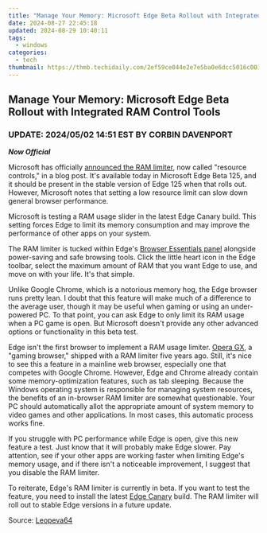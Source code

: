 ```yaml
---
title: "Manage Your Memory: Microsoft Edge Beta Rollout with Integrated RAM Control Tools"
date: 2024-08-27 22:45:18
updated: 2024-08-29 10:40:11
tags:
  - windows
categories:
  - tech
thumbnail: https://thmb.techidaily.com/2ef59ce044e2e7e5ba0e6dcc5016c001910532c3893cef165601b78313e08b44.jpg
---
```


## Manage Your Memory: Microsoft Edge Beta Rollout with Integrated RAM Control Tools

###  UPDATE: 2024/05/02 14:51 EST BY CORBIN DAVENPORT

**_Now Official_** 

 Microsoft has officially [announced the RAM limiter](https://blogs.windows.com/msedgedev/2024/05/02/control-edge-memory-usage-with-resource-controls/), now called "resource controls," in a blog post. It's available today in Microsoft Edge Beta 125, and it should be present in the stable version of Edge 125 when that rolls out. However, Microsoft notes that setting a low resource limit can slow down general browser performance.

 Microsoft is testing a RAM usage slider in the latest Edge Canary build. This setting forces Edge to limit its memory consumption and may improve the performance of other apps on your system.

 The RAM limiter is tucked within Edge's [Browser Essentials panel](https://facebook-record-videos.techidaily.com/youtubes-creative-commons-license-explained-simply-for-2024/) alongside power-saving and safe browsing tools. Click the little heart icon in the Edge toolbar, select the maximum amount of RAM that you want Edge to use, and move on with your life. It's that simple.

 Unlike Google Chrome, which is a notorious memory hog, the Edge browser runs pretty lean. I doubt that this feature will make much of a difference to the average user, though it may be useful when gaming or using an under-powered PC. To that point, you can ask Edge to only limit its RAM usage when a PC game is open. But Microsoft doesn't provide any other advanced options or functionality in this beta test.

 Edge isn't the first browser to implement a RAM usage limiter. [Opera GX](https://extra-skills.techidaily.com/2024-approved-mastering-youtube-settings-to-eliminate-video-skips/), a "gaming browser," shipped with a RAM limiter five years ago. Still, it's nice to see this a feature in a mainline web browser, especially one that competes with Google Chrome. However, Edge and Chrome already contain some memory-optimization features, such as tab sleeping. Because the Windows operating system is responsible for managing system resources, the benefits of an in-browser RAM limiter are somewhat questionable. Your PC should automatically allot the appropriate amount of system memory to video games and other applications. In most cases, this automatic process works fine.

 If you struggle with PC performance while Edge is open, give this new feature a test. Just know that it will probably make Edge slower. Pay attention, see if your other apps are working faster when limiting Edge's memory usage, and if there isn't a noticeable improvement, I suggest that you disable the RAM limiter.

 To reiterate, Edge's RAM limiter is currently in beta. If you want to test the feature, you need to install the latest [Edge Canary](https://www.microsoft.com/en-us/edge/download/insider?) build. The RAM limiter will roll out to stable Edge versions in a future update.

 Source: [Leopeva64](https://twitter.com/Leopeva64/status/1773100165114499555)

<ins class="adsbygoogle"
     style="display:block"
     data-ad-format="autorelaxed"
     data-ad-client="ca-pub-7571918770474297"
     data-ad-slot="1223367746"></ins>



<ins class="adsbygoogle"
     style="display:block"
     data-ad-client="ca-pub-7571918770474297"
     data-ad-slot="8358498916"
     data-ad-format="auto"
     data-full-width-responsive="true"></ins>
